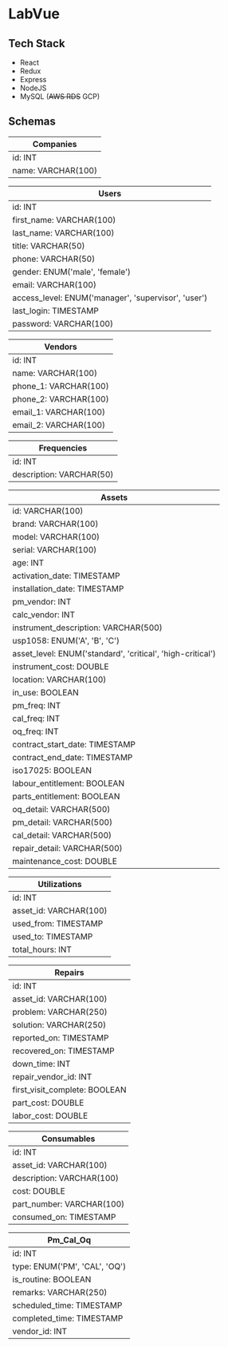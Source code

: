 # LabVue

## Tech Stack
- React
- Redux
- Express
- NodeJS
- MySQL (~~AWS RDS~~ GCP)

## Schemas
| Companies |
| --------- |
| id: INT  |
| name: VARCHAR(100) |

| Users |
| ----- |
| id: INT |
| first_name: VARCHAR(100) |
| last_name: VARCHAR(100) |
| title: VARCHAR(50) |
| phone: VARCHAR(50) |
| gender: ENUM('male', 'female') |
| email: VARCHAR(100) |
| access_level: ENUM('manager', 'supervisor', 'user') |
| last_login: TIMESTAMP |
| password: VARCHAR(100) |

| Vendors |
| ------ |
| id: INT |
| name: VARCHAR(100) |
| phone_1: VARCHAR(100) |
| phone_2: VARCHAR(100) |
| email_1: VARCHAR(100) |
| email_2: VARCHAR(100) |

| Frequencies | 
| --------- |
| id: INT |
| description: VARCHAR(50) |

| Assets |
| ------ |
| id: VARCHAR(100) |
| brand: VARCHAR(100) |
| model: VARCHAR(100) |
| serial: VARCHAR(100) |
| age: INT |
| activation_date: TIMESTAMP |
| installation_date: TIMESTAMP |
| pm_vendor: INT | # id of vendor
| calc_vendor: INT | # id of vendor
| instrument_description: VARCHAR(500) |
| usp1058: ENUM('A', 'B', 'C') |
| asset_level: ENUM('standard', 'critical', 'high-critical') |
| instrument_cost: DOUBLE |
| location: VARCHAR(100) |
| in_use: BOOLEAN |
| pm_freq: INT |
| cal_freq: INT |
| oq_freq: INT |
| contract_start_date: TIMESTAMP |
| contract_end_date: TIMESTAMP |
| iso17025: BOOLEAN |
| labour_entitlement: BOOLEAN |
| parts_entitlement: BOOLEAN |
| oq_detail: VARCHAR(500) |
| pm_detail: VARCHAR(500) |
| cal_detail: VARCHAR(500) |
| repair_detail: VARCHAR(500) |
| maintenance_cost: DOUBLE |


| Utilizations |
| ------------ |
| id: INT |
| asset_id: VARCHAR(100) |
| used_from: TIMESTAMP |
| used_to: TIMESTAMP |
| total_hours: INT |

| Repairs |
| ------- |
| id: INT |
| asset_id: VARCHAR(100) |
| problem: VARCHAR(250) |
| solution: VARCHAR(250) |
| reported_on: TIMESTAMP |
| recovered_on: TIMESTAMP |
| down_time: INT |
| repair_vendor_id: INT |
| first_visit_complete: BOOLEAN |
| part_cost: DOUBLE |
| labor_cost: DOUBLE |

| Consumables |
| ----------- |
| id: INT |
| asset_id: VARCHAR(100) |
| description: VARCHAR(100) |
| cost: DOUBLE |
| part_number: VARCHAR(100) |
| consumed_on: TIMESTAMP |

| Pm_Cal_Oq |
| ------ |
| id: INT |
| type: ENUM('PM', 'CAL', 'OQ') |
| is_routine: BOOLEAN |
| remarks: VARCHAR(250) |
| scheduled_time: TIMESTAMP |
| completed_time: TIMESTAMP |
| vendor_id: INT |

